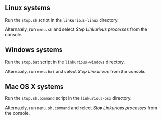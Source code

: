 
## Linux systems

Run the `stop.sh` script in the `linkurious-linux` directory.

Alternately, run `menu.sh` and select *Stop Linkurious processes* from the console.


## Windows systems

Run the `stop.bat` script in the `linkurious-windows` directory.

Alternately, run `menu.bat` and select *Stop Linkurious* from the console.


## Mac OS X systems

Run the `stop.sh.command` script in the `linkurious-osx` directory.

Alternately, run `menu.sh.command` and select *Stop Linkurious processes* from the console.

